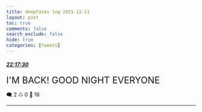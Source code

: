 ```yaml
---
title: deepfates log 2021-12-11
layout: post
toc: true
comments: false
search_exclude: false
hide: true
categories: [tweets]
---
```



#### <a href = "https://twitter.com/deepfates/status/1469899187298844676">*22:17:30*</a>

<font size="5">I'M BACK! GOOD NIGHT EVERYONE</font>



🗨️ 2 ♺ 0 🤍  16   

---
    
            
